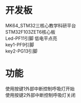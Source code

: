 # 开发板   
MK64_STM32三核心教学科研平台   
STM32F103ZET6核心板   
Led-PF11引脚 低电平点亮   
key1-PF9引脚   
key2-PG13引脚

# 功能   
使用按键1外部中断控制呼吸灯开始   
使用按键2外部中断控制呼吸灯关闭
